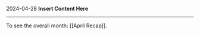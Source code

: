 2024-04-28
__Insert Content Here__
_______________________
To see the overall month: [[April Recap]].